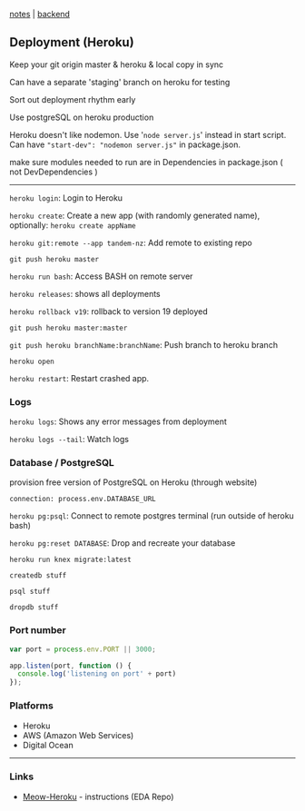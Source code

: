 [notes](notes.md) | [backend](backend.md)

## Deployment (Heroku)

<!-- ### Notes -->
Keep your git origin master & heroku & local copy in sync

Can have a separate 'staging' branch on heroku for testing

Sort out deployment rhythm early

Use postgreSQL on heroku production

Heroku doesn't like nodemon. Use '`node server.js`' instead in start script. Can have `"start-dev": "nodemon server.js"` in package.json.

make sure modules needed to run are in Dependencies in package.json ( not DevDependencies )

---

`heroku login`: Login to Heroku

`heroku create`: Create a new app (with randomly generated name), optionally: `heroku create appName`

`heroku git:remote --app tandem-nz`: Add remote to existing repo

`git push heroku master`

`heroku run bash`: Access BASH on remote server

`heroku releases`: shows all deployments

`heroku rollback v19`: rollback to version 19 deployed

`git push heroku master:master`

`git push heroku branchName:branchName`: Push branch to heroku branch

`heroku open`

`heroku restart`: Restart crashed app.

### Logs
`heroku logs`: Shows any error messages from deployment

`heroku logs --tail`: Watch logs


### Database / PostgreSQL
provision free version of PostgreSQL on Heroku (through website)

`connection: process.env.DATABASE_URL`

`heroku pg:psql`: Connect to remote postgres terminal (run outside of heroku bash)

`heroku pg:reset DATABASE`: Drop and recreate your database

`heroku run knex migrate:latest`

`createdb stuff`

`psql stuff`

`dropdb stuff`

### Port number
```javascript
var port = process.env.PORT || 3000;

app.listen(port, function () {
  console.log('listening on port' + port)
});
```

### Platforms
- Heroku
- AWS (Amazon Web Services)
- Digital Ocean

---

### Links

- [Meow-Heroku](https://github.com/hihi-2016/meow-heroku) - instructions (EDA Repo)
